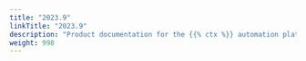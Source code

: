```yaml
---
title: "2023.9"
linkTitle: "2023.9"
description: "Product documentation for the {{% ctx %}} automation platform, including guides, tutorials and reference documentation."
weight: 998
---
```

